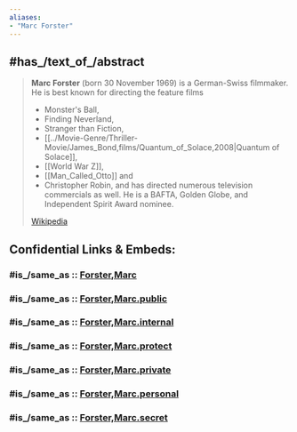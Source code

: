 ```yaml
---
aliases:
- "Marc Forster"
---
```


## #has_/text_of_/abstract 

> **Marc Forster** (born 30 November 1969) is a German-Swiss filmmaker. 
> He is best known for directing the feature films 
> - Monster's Ball, 
> - Finding Neverland, 
> - Stranger than Fiction, 
> - [[../Movie-Genre/Thriller-Movie/James_Bond,films/Quantum_of_Solace,2008|Quantum of Solace]], 
> - [[World War Z]], 
> - [[Man_Called_Otto]] and 
> - Christopher Robin, 
> and has directed numerous television commercials as well. 
> He is a BAFTA, Golden Globe, and Independent Spirit Award nominee.
>
> [Wikipedia](https://en.wikipedia.org/wiki/Marc%20Forster) 


## Confidential Links & Embeds: 

### #is_/same_as :: [Forster,Marc](/_Standards/Society/Communication/Media/Movie/Movie-Genre/Movie-Director/Forster,Marc.md) 

### #is_/same_as :: [Forster,Marc.public](/_public/Society/Communication/Media/Movie/Movie-Genre/Movie-Director/Forster,Marc.public.md) 

### #is_/same_as :: [Forster,Marc.internal](/_internal/Society/Communication/Media/Movie/Movie-Genre/Movie-Director/Forster,Marc.internal.md) 

### #is_/same_as :: [Forster,Marc.protect](/_protect/Society/Communication/Media/Movie/Movie-Genre/Movie-Director/Forster,Marc.protect.md) 

### #is_/same_as :: [Forster,Marc.private](/_private/Society/Communication/Media/Movie/Movie-Genre/Movie-Director/Forster,Marc.private.md) 

### #is_/same_as :: [Forster,Marc.personal](/_personal/Society/Communication/Media/Movie/Movie-Genre/Movie-Director/Forster,Marc.personal.md) 

### #is_/same_as :: [Forster,Marc.secret](/_secret/Society/Communication/Media/Movie/Movie-Genre/Movie-Director/Forster,Marc.secret.md)

